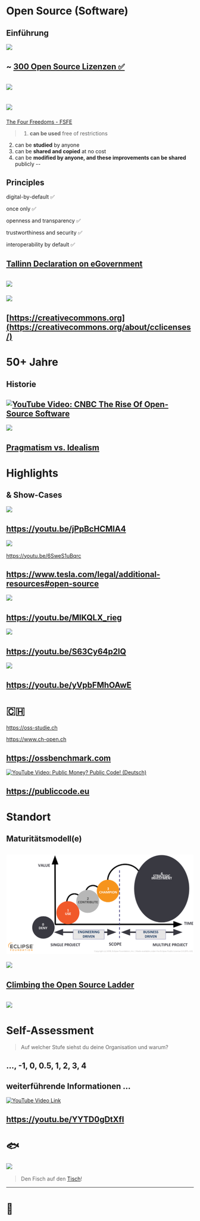 # Open Source (Software)
Einführung
--
[![](https://upload.wikimedia.org/wikipedia/commons/thumb/e/eb/Open_Source_Initiative.svg/366px-Open_Source_Initiative.svg.png)](https://opensource.org/osd/)

~ [300 Open Source Lizenzen ✅](https://opensource.org/licenses/)
--
![](https://github.com/todogroup/ospo-career-path/raw/main/OSPO-101/module5/license-categories.png)
--
![](https://github.com/digital-sustainability/module-eoss-ospo101/raw/main/module5/questions.png)
--
[The Four Freedoms - FSFE](https://fsfe.org/freesoftware/freesoftware.en.html)

> 1. **can be used** free of restrictions 
  2. can be **studied** by anyone
  3. can be **shared and copied** at no cost
  4. can be **modified by anyone, and these improvements can be shared** publicly
--
## Principles

digital-by-default ✅

once only ✅

openness and transparency ✅

trustworthiness and security ✅

interoperability by default ✅

[Tallinn Declaration on eGovernment](https://www.admin.ch/gov/de/start/dokumentation/medienmitteilungen.msg-id-68342.html)
--
[![](https://upload.wikimedia.org/wikipedia/commons/c/c7/121212_2_OpenSwissKnife.png)](https://commons.wikimedia.org/wiki/File:121212_2_OpenSwissKnife.png)
--
[![](https://upload.wikimedia.org/wikipedia/commons/thumb/e/ea/CC_License_Overview_Matrix.jpg/600px-CC_License_Overview_Matrix.jpg)](https://commons.wikimedia.org/wiki/File:CC_License_Overview_Matrix.jpg)

[https://creativecommons.org](https://creativecommons.org/about/cclicenses/)
---
# 50+ Jahre
Historie
--
[![YouTube Video: CNBC The Rise Of Open-Source Software](https://img.youtube.com/vi/SpeDK1TPbew/0.jpg)](https://youtu.be/SpeDK1TPbew?t=135)
--
[![](https://images.unsplash.com/photo-1553484771-cc0d9b8c2b33?ixlib=rb-4.0.3&ixid=M3wxMjA3fDB8MHxwaG90by1wYWdlfHx8fGVufDB8fHx8fA%3D%3D&auto=format&fit=crop&w=800&q=80)](https://unsplash.com/de/fotos/WtXcbWXK_ww)

[Pragmatism vs. Idealism](https://github.com/todogroup/ospo-career-path/blob/main/OSPO-101/module1/README.md#pragmatism-vs-idealism)
---
# Highlights
 & Show-Cases
--
![](https://artwork.aswf.io/other/aswf/logo/black/aswf-logo-black.png)

https://youtu.be/jPpBcHCMlA4
--
![](https://upload.wikimedia.org/wikipedia/commons/thumb/b/bd/Tesla_Motors.svg/186px-Tesla_Motors.svg.png)

https://youtu.be/6SweS1uBqrc

https://www.tesla.com/legal/additional-resources#open-source
--
![](https://opensourceseeds.org/sites/all/themes/progressive/img/oss-logo-k.svg)

https://youtu.be/MlKQLX_rieg
--
![](https://upload.wikimedia.org/wikipedia/en/c/c7/Open_Source_Ecology_%28logo%29.png)

https://youtu.be/S63Cy64p2lQ
--
![](https://upload.wikimedia.org/wikipedia/commons/b/b5/Linux_Foundation_logo.png)

https://youtu.be/yVpbFMhOAwE
--
# 🇨🇭

https://oss-studie.ch

https://www.ch-open.ch

https://ossbenchmark.com
--
[![YouTube Video: Public Money? Public Code! (Deutsch)](https://img.youtube.com/vi/_s9_rRLlmEA/0.jpg)](https://youtu.be/_s9_rRLlmEA)

https://publiccode.eu
---
# Standort
Maturitätsmodell(e)
--
![](https://github.com/baloise/open-source/raw/main/docs/arc42/images/os-maturity-model.png)
--
![](https://github.com/todogroup/ospo-career-path/raw/main/OSPO-101/module2/os-ladder.png)

[Climbing the Open Source Ladder](https://github.com/todogroup/ospo-career-path/blob/main/OSPO-101/module2/README.md#climbing-the-open-source-ladder)
--
![](https://github.com/digital-sustainability/module-eoss-ospo101/raw/main/module2/involvement-over-time.png)
--
<!-- .element: data-background-color="SeaGreen" -->

# Self-Assessment

> Auf welcher Stufe siehst du deine Organisation und warum?

..., -1, **0, 0.5, 1, 2, 3, 4**
--
<!-- .element: data-background-color="lightblue" -->

**weiterführende Informationen ...** 
--
[![YouTube Video Link](https://img.youtube.com/vi/YYTD0gDtXfI/0.jpg)](https://youtu.be/YYTD0gDtXfI)

https://youtu.be/YYTD0gDtXfI
---
# 🐟

![](http://api.qrserver.com/v1/create-qr-code/?color=000000&amp;bgcolor=FFFFFF&amp;data=https%3A%2F%2Fetherpad.wikimedia.org%2Fp%2Fbfh-cas-pst-modul-5-fish&amp;qzone=1&amp;margin=0&amp;size=300x300&amp;ecc=L)

> Den Fisch auf den [Tisch](https://etherpad.wikimedia.org/p/bfh-cas-pst-modul-5-fish)!
---
# 🥗
